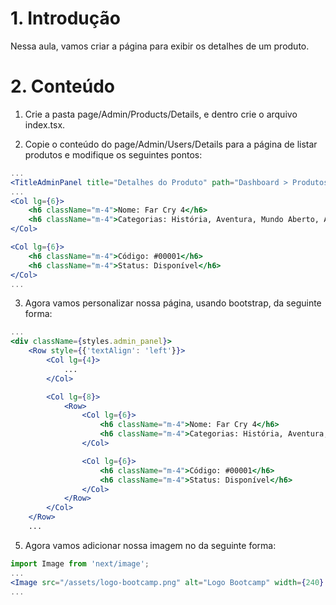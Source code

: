 # 1. Introdução

Nessa aula, vamos criar a página para exibir os detalhes de um produto.

# 2. Conteúdo

1. Crie a pasta page/Admin/Products/Details, e dentro crie o arquivo index.tsx.

2. Copie o conteúdo do page/Admin/Users/Details para a página de listar produtos e modifique os seguintes pontos:

```jsx
...
<TitleAdminPanel title="Detalhes do Produto" path="Dashboard > Produtos > Detalhes do produto" />
...
<Col lg={6}>
    <h6 className="m-4">Nome: Far Cry 4</h6>
    <h6 className="m-4">Categorias: História, Aventura, Mundo Aberto, Ação, Estratégia.</h6>
</Col>

<Col lg={6}>
    <h6 className="m-4">Código: #00001</h6>
    <h6 className="m-4">Status: Disponível</h6>
</Col>
...
```

3. Agora vamos personalizar nossa página, usando bootstrap, da seguinte forma:

```jsx
...
<div className={styles.admin_panel}>
    <Row style={{'textAlign': 'left'}}>
        <Col lg={4}>
            ...
        </Col>

        <Col lg={8}>
            <Row>
                <Col lg={6}>
                    <h6 className="m-4">Nome: Far Cry 4</h6>
                    <h6 className="m-4">Categorias: História, Aventura, Mundo Aberto, Ação, Estratégia.</h6>
                </Col>

                <Col lg={6}>
                    <h6 className="m-4">Código: #00001</h6>
                    <h6 className="m-4">Status: Disponível</h6>
                </Col>
            </Row>
        </Col>
    </Row>
    ...
```

5. Agora vamos adicionar nossa imagem no <Col lg={4}> da seguinte forma:

```jsx
import Image from 'next/image';
...
<Image src="/assets/logo-bootcamp.png" alt="Logo Bootcamp" width={240} height={70} />
...
```